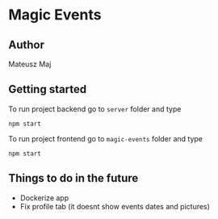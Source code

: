 # Magic Events
## Author
Mateusz Maj
## Getting started
To run project backend go to `server` folder and type
```
npm start
```
To run project frontend go to `magic-events` folder and type
```
npm start
```
## Things to do in the future
* Dockerize app
* Fix profile tab (it doesnt show events dates and pictures)